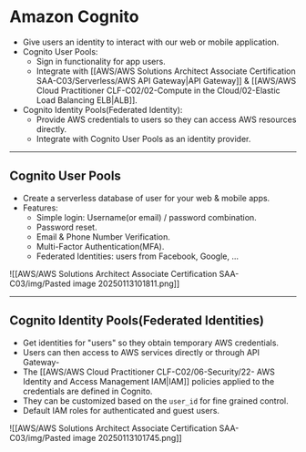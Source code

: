 # Amazon Cognito
- Give users an identity to interact with our web or mobile application.
- Cognito User Pools:
	- Sign in functionality for app users.
	- Integrate with [[AWS/AWS Solutions Architect Associate Certification SAA-C03/Serverless/AWS API Gateway|API Gateway]] & [[AWS/AWS Cloud Practitioner CLF-C02/02-Compute in the Cloud/02-Elastic Load Balancing ELB|ALB]].
- Cognito Identity Pools(Federated Identity):
	- Provide AWS credentials to users so they can access AWS resources directly.
	- Integrate with Cognito User Pools as an identity provider.


---
## Cognito User Pools
- Create a serverless database of user for your web & mobile apps.
- Features: 
	- Simple login: Username(or email) / password combination.
	- Password reset.
	- Email & Phone Number Verification.
	- Multi-Factor Authentication(MFA).
	- Federated Identities: users from Facebook, Google, ...

![[AWS/AWS Solutions Architect Associate Certification SAA-C03/img/Pasted image 20250113101811.png]]

---
## Cognito Identity Pools(Federated Identities)
- Get identities for "users" so they obtain temporary AWS credentials.
- Users can then access to AWS services directly or through API Gateway-
- The [[AWS/AWS Cloud Practitioner CLF-C02/06-Security/22- AWS Identity and Access Management IAM|IAM]] policies applied to the credentials are defined in Cognito.
- They can be customized based on the `user_id` for fine grained control.
- Default IAM roles for authenticated and guest users.

![[AWS/AWS Solutions Architect Associate Certification SAA-C03/img/Pasted image 20250113101745.png]]